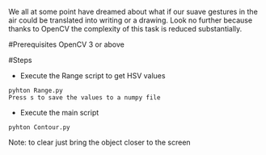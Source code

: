 We all at some point have dreamed about what if our suave gestures in the air could be translated into writing or a drawing. Look no further because thanks to OpenCV the complexity of this task is reduced substantially.


#Prerequisites
OpenCV 3 or above

#Steps
* Execute the Range script to get HSV values


```
pyhton Range.py
Press s to save the values to a numpy file
```

* Execute the main script

```
pyhton Contour.py
```

Note: to clear just bring the object closer to the screen
